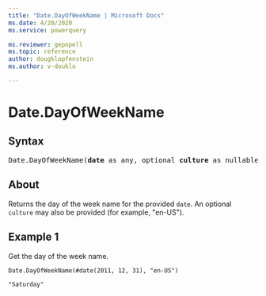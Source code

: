 ```yaml
---
title: "Date.DayOfWeekName | Microsoft Docs"
ms.date: 4/20/2020
ms.service: powerquery

ms.reviewer: gepopell
ms.topic: reference
author: dougklopfenstein
ms.author: v-douklo

---
```

# Date.DayOfWeekName

## Syntax

<pre>
Date.DayOfWeekName(<b>date</b> as any, optional <b>culture</b> as nullable text)
</pre>

## About
Returns the day of the week name for the provided `date`. An optional `culture` may also be provided (for example, "en-US").

## Example 1
Get the day of the week name.

```powerquery-m
Date.DayOfWeekName(#date(2011, 12, 31), "en-US")
```

`"Saturday"`


  
